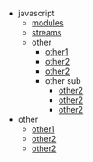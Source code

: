 - javascript
  - [modules](/topics/javascript/modules.md)
  - [streams](/topics/javascript/streams.md)
  - other
    - [other1](/1)
    - [other2](/2)
    - [other2](/3)
    - other sub
      - [other2](/4)
      - [other2](5)
      - [other2](/6)
- other
  - [other1](/7)
  - [other2](/8)
  - [other2](/9)

